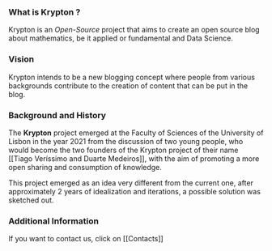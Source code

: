 
### What is Krypton ?
Krypton is an *Open-Source* project that aims to create an open source blog about mathematics, be it applied or fundamental and Data Science.

### Vision
Krypton intends to be a new blogging concept where people from various backgrounds contribute to the creation of content that can be put in the blog.

### Background and History
The **Krypton** project emerged at the Faculty of Sciences of the University of Lisbon in the year $2021$ from the discussion of two young people, who would become the two founders of the Krypton project of their name [[Tiago Veríssimo and Duarte Medeiros]], with the aim of promoting a more open sharing and consumption of knowledge.

This project emerged as an idea very different from the current one, after approximately $2$ years of idealization and iterations, a possible solution was sketched out.

### Additional Information

If you want to contact us, click on [[Contacts]]

